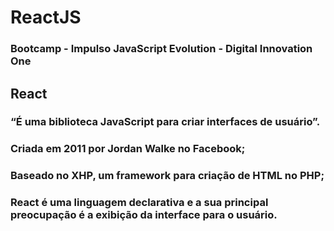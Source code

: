 # ReactJS
### Bootcamp - Impulso JavaScript Evolution - Digital Innovation One


 ## React
 ### “É uma biblioteca JavaScript para criar interfaces de usuário”.
 ### Criada em 2011 por Jordan Walke no Facebook;
 ### Baseado no XHP, um framework para criação de HTML no PHP;

 ### React é uma linguagem declarativa e a sua principal preocupação é a exibição da interface para o usuário.
